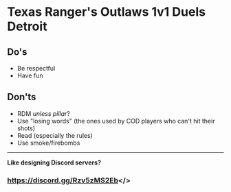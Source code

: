 # Texas Ranger's Outlaws **1v1 Duels Detroit**

## Do's
- Be respectful
- Have fun
## Don'ts
- RDM *unless pillar*?
- Use "losing words" (the ones used by COD players who can't hit their shots)
- Read (especially the rules)
- Use smoke/firebombs

---

**Like designing Discord servers?**

### <a id="Help Wanted! - Texas Ranger's Discord">https://discord.gg/Rzv5zMS2Eb</>

